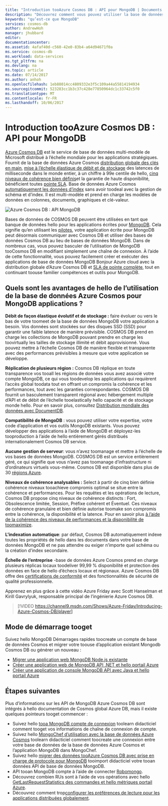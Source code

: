 ```yaml
---
title: "Introduction tooAzure Cosmos DB : API pour MongoDB | Documents Microsoft"
description: "Découvrez comment vous pouvez utiliser la base de données Azure Cosmos toostore et les volumes de gros volumes de requêtes de documents JSON avec une latence faible à l’aide hello populaires OSS MongoDB APIs."
keywords: "qu’est-ce que MongoDB"
services: cosmos-db
author: AndrewHoh
manager: jhubbard
editor: 
documentationcenter: 
ms.assetid: 4afaf40d-c560-42e0-83b4-a64d94671f0a
ms.service: cosmos-db
ms.workload: data-services
ms.tgt_pltfrm: na
ms.devlang: na
ms.topic: article
ms.date: 07/14/2017
ms.author: anhoh
ms.openlocfilehash: 1eb88014cc4809332e3f5c109a44a55814194934
ms.sourcegitcommit: 523283cc1b3c37c428e77850964dc1c33742c5f0
ms.translationtype: MT
ms.contentlocale: fr-FR
ms.lasthandoff: 10/06/2017
---
```

# <a name="introduction-tooazure-cosmos-db-api-for-mongodb"></a>Introduction tooAzure Cosmos DB : API pour MongoDB

[Azure Cosmos DB](../cosmos-db/introduction.md) est le service de base de données multi-modèle de Microsoft distribué à l’échelle mondiale pour les applications stratégiques. Fournit de la base de données Azure Cosmos [distribution globale des clés en main](distribute-data-globally.md), [mise à l’échelle élastique de débit et de stockage](partition-data.md) des latences de milliseconde dans le monde entier, à un chiffre à 99e centile de hello, [cinq niveaux de cohérence bien définis](consistency-levels.md)et la garantie de haute disponibilité, bénéficient toutes [pointe SLA](https://azure.microsoft.com/support/legal/sla/cosmos-db/). Base de données Azure Cosmos [automatiquement les données d’index](http://www.vldb.org/pvldb/vol8/p1668-shukla.pdf) sans avoir toodeal avec la gestion de schéma et d’index. Il est multi-modèle et prend en charge les modèles de données en colonnes, documents, graphiques et clé-valeur. 

![Azure Cosmos DB : API MongoDB](./media/mongodb-introduction/cosmosdb-mongodb.png) 

Bases de données de COSMOS DB peuvent être utilisées en tant que banque de données hello pour les applications écrites pour [MongoDB](https://docs.mongodb.com/manual/introduction/). Cela signifie qu’en utilisant les [pilotes](https://docs.mongodb.org/ecosystem/drivers/), votre application écrite pour MongoDB peut désormais communiquer avec Cosmos DB et utiliser des bases de données Cosmos DB au lieu de bases de données MongoDB. Dans de nombreux cas, vous pouvez basculer de l’utilisation de MongoDB tooCosmos DB en modifiant simplement une chaîne de connexion. À l’aide de cette fonctionnalité, vous pouvez facilement créer et exécuter des applications de base de données MongoDB Bonjour Azure cloud avec la distribution globale d’Azure Cosmos DB et [SLA de pointe complète](https://azure.microsoft.com/support/legal/sla/cosmos-db), tout en continuant toouse familier compétences et outils pour MongoDB.


## <a name="what-is-hello-benefit-of-using-azure-cosmos-db-for-mongodb-applications"></a>Quels sont les avantages de hello de l’utilisation de la base de données Azure Cosmos pour MongoDB applications ?

**Débit de façon élastique évolutif et de stockage :** faire évoluer ou vers le bas de votre toomeet de la base de données MongoDB votre application a besoin. Vos données sont stockées sur des disques SSD (SSD) pour garantir une faible latence de manière prévisible. COSMOS DB prend en charge les collections de MongoDB pouvant prendre en charge les toovirtually les tailles de stockage illimité et débit approvisionné. Vous pouvez mettre à l’échelle Cosmos DB de manière flexible et transparente avec des performances prévisibles à mesure que votre application se développe. 

**Réplication de plusieurs région :** Cosmos DB réplique en toute transparence vos tooall les régions de données vous avez associé votre compte MongoDB, ce qui vous toodevelop les applications qui requièrent l’accès global toodata tout en offrant un compromis la cohérence et les performances, tout avec les garanties correspondantes. COSMOS DB fournit un basculement transparent régional avec hébergement multiple d’API et de débit de l’échelle tooelastically hello capacité et de stockage monde hello. Pour en savoir plus, consultez [Distribution mondiale des données avec DocumentDB](distribute-data-globally.md).

**Compatibilité de MongoDB** : vous pouvez utiliser votre expertise, votre code d’application et vos outils MongoDB existants. Vous pouvez développer des applications à l’aide de MongoDB et déployez-les tooproduction à l’aide de hello entièrement gérés distribués internationalement Cosmos DB service.

**Aucune gestion de serveur**: vous n’avez toomanage et mettre à l’échelle de vos bases de données MongoDB. COSMOS DB est un service entièrement géré, ce qui signifie que vous n’avez pas toomanage d’infrastructure ni d’ordinateurs virtuels vous-même. Cosmos DB est disponible dans plus de 30 [régions Azure](https://azure.microsoft.com/regions/services/).

**Niveaux de cohérence analysables :** Select à partir de cinq bien définie cohérence niveaux tooachieve compromis optimal se situe entre la cohérence et performances. Pour les requêtes et les opérations de lecture, Cosmos DB propose cinq niveaux de cohérence distincts : Fort, Obsolescence limitée, Session, Préfixe cohérent et Éventuel. Ces niveaux de cohérence granulaire et bien définie autorise toomake son compromis entre la cohérence, la disponibilité et la latence. Pour en savoir plus [à l’aide de la cohérence des niveaux de performances et la disponibilité de toomaximize](consistency-levels.md).

**L’indexation automatique**: par défaut, Cosmos DB automatiquement indexe toutes les propriétés de hello dans les documents dans votre base de données MongoDB et ne pas attendre ou exiger n’importe quel schéma ou la création d’index secondaire.

**Échelle de l’entreprise** -base de données Azure Cosmos prend en charge plusieurs réplicas locaux toodeliver 99,99 % disponibilité et protection des données en face de hello d’échecs locaux et régionaux. Azure Cosmos DB offre des [certifications de conformité](https://www.microsoft.com/trustcenter) et des fonctionnalités de sécurité de qualité professionnelle. 

Apprenez en plus grâce à cette vidéo Azure Friday avec Scott Hanselman et Kirill Gavrylyuk, responsable principal de l’ingénierie Azure Cosmos DB.

> [!VIDEO https://channel9.msdn.com/Shows/Azure-Friday/Introducing-Azure-Cosmos-DB/player]
> 

## <a name="how-tooget-started"></a>Mode de démarrage tooget

Suivez hello MongoDB Démarrages rapides toocreate un compte de base de données Cosmos et migrer votre toouse d’application existant Mongodb Cosmos DB ou générer un nouveau :

* [Migrer une application web MongoDB Node.js existante](create-mongodb-nodejs.md)
* [Créer une application web de MongoDB API .NET et hello portail Azure](create-mongodb-dotnet.md)
* [Créer une application de console MongoDB API avec Java et hello portail Azure](create-mongodb-java.md)

## <a name="next-steps"></a>Étapes suivantes

Plus d’informations sur les API de MongoDB Azure Cosmos DB sont intégrés à hello documentation de Cosmos global Azure DB, mais il existe quelques pointeurs tooget commencer :

* Suivez hello [tooa MongoDB compte de connexion](connect-mongodb-account.md) toolearn didacticiel comment tooget vos informations de chaîne de connexion de compte.
* Suivez hello [MongoChef d’utilisation avec la base de données Azure Cosmos](mongodb-mongochef.md) toolearn didacticiel comment toocreate une connexion entre votre base de données de la base de données Azure Cosmos et l’application MongoDB dans MongoChef.
* Suivez hello [migrer des données tooAzure Cosmos DB avec prise en charge de protocole pour MongoDB](mongodb-migrate.md) tooimport didacticiel votre tooan données API de base de données MongoDB.
* API tooan MongoDB compte à l’aide de connecter [Robomongo](mongodb-robomongo.md).
* Découvrez combien RUs sont à l’aide de vos opérations avec hello [GetLastRequestStatistics des commandes et hello métriques portail Azure](request-units.md#GetLastRequestStatistics).
* Découvrez comment trop[configurer les préférences de lecture pour les applications distribuées globalement](../cosmos-db/tutorial-global-distribution-mongodb.md).

